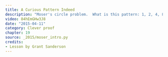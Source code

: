 ```yaml
---
title: A Curious Pattern Indeed
description: "Moser's circle problem.  What is this pattern: 1, 2, 4, 8, 16, 31,..."
video: 84hEmGHw3J8
date: "2015-04-11"
category: Clever proof
chapter: 19
source: _2015/moser_intro.py
credits:
- Lesson by Grant Sanderson
---
```

